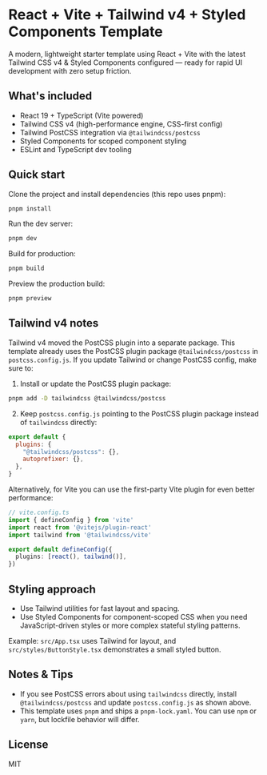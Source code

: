 # React + Vite + Tailwind v4 + Styled Components Template

A modern, lightweight starter template using React + Vite with the latest Tailwind CSS v4 & Styled Components configured — ready for rapid UI development with zero setup friction.

## What's included

- React 19 + TypeScript (Vite powered)
- Tailwind CSS v4 (high-performance engine, CSS-first config)
- Tailwind PostCSS integration via `@tailwindcss/postcss`
- Styled Components for scoped component styling
- ESLint and TypeScript dev tooling

## Quick start

Clone the project and install dependencies (this repo uses pnpm):

```bash
pnpm install
```

Run the dev server:

```bash
pnpm dev
```

Build for production:

```bash
pnpm build
```

Preview the production build:

```bash
pnpm preview
```

## Tailwind v4 notes

Tailwind v4 moved the PostCSS plugin into a separate package. This template already uses the PostCSS plugin package `@tailwindcss/postcss` in `postcss.config.js`. If you update Tailwind or change PostCSS config, make sure to:

1. Install or update the PostCSS plugin package:

```bash
pnpm add -D tailwindcss @tailwindcss/postcss
```

2. Keep `postcss.config.js` pointing to the PostCSS plugin package instead of `tailwindcss` directly:

```js
export default {
  plugins: {
    "@tailwindcss/postcss": {},
    autoprefixer: {},
  },
}
```

Alternatively, for Vite you can use the first-party Vite plugin for even better performance:

```ts
// vite.config.ts
import { defineConfig } from 'vite'
import react from '@vitejs/plugin-react'
import tailwind from '@tailwindcss/vite'

export default defineConfig({
  plugins: [react(), tailwind()],
})
```

## Styling approach

- Use Tailwind utilities for fast layout and spacing.
- Use Styled Components for component-scoped CSS when you need JavaScript-driven styles or more complex stateful styling patterns.

Example: `src/App.tsx` uses Tailwind for layout, and `src/styles/ButtonStyle.tsx` demonstrates a small styled button.

## Notes & Tips

- If you see PostCSS errors about using `tailwindcss` directly, install `@tailwindcss/postcss` and update `postcss.config.js` as shown above.
- This template uses `pnpm` and ships a `pnpm-lock.yaml`. You can use `npm` or `yarn`, but lockfile behavior will differ.

## License

MIT
